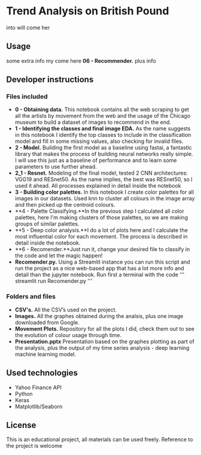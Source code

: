 # Trend Analysis on British Pound

into will come her

## Usage  
   
some extra info my come here  **06 - Recommender.** plus info 

## Developer instructions

### Files included
   
- **0 - Obtaining data.** This notebook contains all the web scraping to get all the artists by movement from the web and the usage of the Chicago museum to build a dataset of images to recommend in the end.
- **1 - Identifying the classes and final image EDA.** As the name suggests in this notebook I identify the top classes to include in the classification model and fill in some missing values, also checking for invalid files.
- **2 - Model.** Building the first model as a baseline using fastai, a fantastic library that makes the process of building neural networks really simple. I will use this just as a baseline of performance and to learn some parameters to use further ahead.
- **2_1 - Resnet.** Modeling of the final model, tested 2 CNN architectures: VGG19 and RESnet50. As the name implies, the best was RESnet50, so I used it ahead. All processes explained in detail inside the notebook
- **3 - Building color palettes.** In this notebook I create color palettes for all images in our datasets. Used knn to cluster all colours in the image array and then picked up the centroid colours.
- **4 - Palette Classifying.**In the previous step I calculated all color palettes, here I'm making clusters of those palettes, so we are making groups of similar palettes.
- **5 - Deep color analysis.**I do a lot of plots here and I calculate the most influential color for each movement. The process is described in detail inside the notebook.
- **6 - Recomender.**Just run it, change your desired file to classify in the code and let the magic happen!
- **Recomender.py.** Using a Streamlit instance you can run this script and run the project as a nice web-based app that has a lot more info and detail than the jupyter notebook. Run first a terminal with the code
''' 
streamlit run Recomender.py
'''

### Folders and files

- **CSV's.** All the CSV’s used on the project. 
- **Images.** All the graphes obtained during the analsis, plus one image downloaded from Google.
- **Movement Plots.** Repository for all the plots I did, check them out to see the evolution of colour usage through time.
- **Presentation.pptx** Presentation based on the graphes plotting as part of the analysis, plus the output of my time series analysis - deep learning machine learning model. 

## Used technologies

- Yahoo Finance API
- Python
- Keras
- Matplotlib/Seaborn


## License

This is an educational project, all materials can be used freely. Reference to the project is welcome
